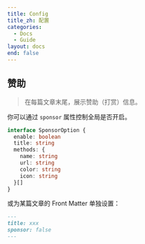 ```yaml
---
title: Config
title_zh: 配置
categories:
  - Docs
  - Guide
layout: docs
end: false
---
```


## 赞助

> 在每篇文章末尾，展示赞助（打赏）信息。

你可以通过 `sponsor` 属性控制全局是否开启。

```ts
interface SponsorOption {
  enable: boolean
  title: string
  methods: {
    name: string
    url: string
    color: string
    icon: string
  }[]
}
```

或为某篇文章的 Front Matter 单独设置：

```md
---
title: xxx
sponsor: false
---
```
